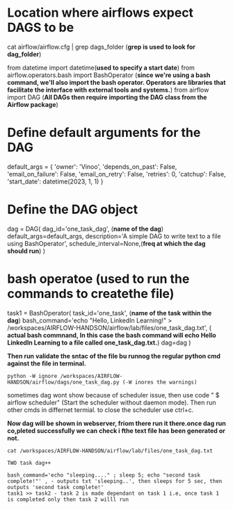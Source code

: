 # Location where airflows expect DAGS to be 
cat airflow/airflow.cfg | grep dags_folder (**grep is used to look for dag_folder**)

from datetime import datetime(**used to specify a start date**)
from airflow.operators.bash import BashOperator (**since we're using a bash command, we'll also import the bash operator. Operators are libraries that facilitate the interface with external tools and systems.**)
from airflow import DAG (**All DAGs then require importing the DAG class from the Airflow package**)


# Define default arguments for the DAG
default_args = {
    'owner': 'Vinoo',
    'depends_on_past': False,
    'email_on_failure': False,
    'email_on_retry': False,
    'retries': 0,
    'catchup': False,
    'start_date': datetime(2023, 1, 1)
}
# Define the DAG object
dag = DAG(
    dag_id='one_task_dag', (**name of the dag**)
    default_args=default_args,
    description='A simple DAG to write text to a file using BashOperator',
    schedule_interval=None,(**freq at which the dag should run**)
)
# bash operatoe (used to run the commands to createthe file)

task1 = BashOperator(
        task_id='one_task', (**name of the task within the dag**)
        bash_command='echo "Hello, LinkedIn Learning!" > /workspaces/AIRFLOW-HANDSON/airflow/lab/files/one_task_dag.txt', ( **actual bash commnand, In this case the bash command will echo Hello LinkedIn Learning to a file called one_task_dag.txt.**)
        dag=dag
    )

**Then run validate the sntac of the file bu runnog the regular python cmd against the file in terminal.**

    python -W ignore /workspaces/AIRFLOW-HANDSON/airflow/dags/one_task_dag.py (-W inores the warnings)

sometimes dag wont show because of scheduler issue, then use code " $ airflow scheduler" (Start the scheduler without daemon mode). Then run other cmds in differnet termial. to close the scheduler use ctrl+c. 

**Now dag will be shown in webserver, friom there run it there.once dag run co,pleted successfully we can check i fthe text file has been generated or not.**

    cat /workspaces/AIRFLOW-HANDSON/airflow/lab/files/one_task_dag.txt

    TWO task dag++

    bash_command='echo "sleeping...." ; sleep 5; echo "second task complete!"' , - outputs txt 'sleeping..', then sleeps for 5 sec, then outputs 'second task complete!'
    task1 >> task2 - task 2 is made dependant on task 1 i.e, once task 1 is completed only then task 2 willl run